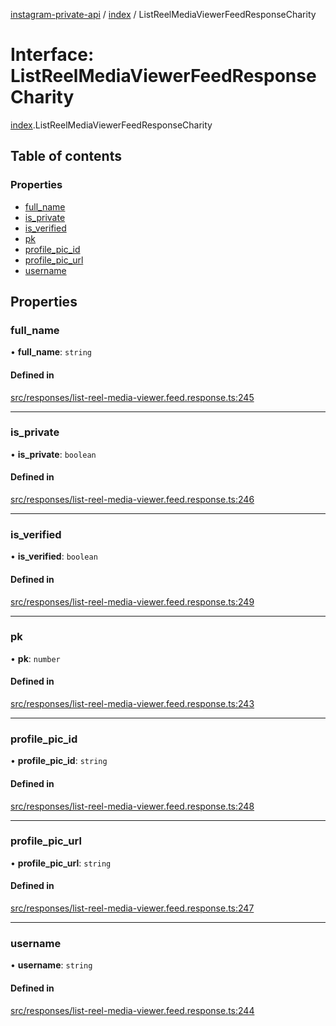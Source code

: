 [instagram-private-api](../../README.md) / [index](../../modules/index.md) / ListReelMediaViewerFeedResponseCharity

# Interface: ListReelMediaViewerFeedResponseCharity

[index](../../modules/index.md).ListReelMediaViewerFeedResponseCharity

## Table of contents

### Properties

- [full\_name](ListReelMediaViewerFeedResponseCharity.md#full_name)
- [is\_private](ListReelMediaViewerFeedResponseCharity.md#is_private)
- [is\_verified](ListReelMediaViewerFeedResponseCharity.md#is_verified)
- [pk](ListReelMediaViewerFeedResponseCharity.md#pk)
- [profile\_pic\_id](ListReelMediaViewerFeedResponseCharity.md#profile_pic_id)
- [profile\_pic\_url](ListReelMediaViewerFeedResponseCharity.md#profile_pic_url)
- [username](ListReelMediaViewerFeedResponseCharity.md#username)

## Properties

### full\_name

• **full\_name**: `string`

#### Defined in

[src/responses/list-reel-media-viewer.feed.response.ts:245](https://github.com/Nerixyz/instagram-private-api/blob/0e0721c/src/responses/list-reel-media-viewer.feed.response.ts#L245)

___

### is\_private

• **is\_private**: `boolean`

#### Defined in

[src/responses/list-reel-media-viewer.feed.response.ts:246](https://github.com/Nerixyz/instagram-private-api/blob/0e0721c/src/responses/list-reel-media-viewer.feed.response.ts#L246)

___

### is\_verified

• **is\_verified**: `boolean`

#### Defined in

[src/responses/list-reel-media-viewer.feed.response.ts:249](https://github.com/Nerixyz/instagram-private-api/blob/0e0721c/src/responses/list-reel-media-viewer.feed.response.ts#L249)

___

### pk

• **pk**: `number`

#### Defined in

[src/responses/list-reel-media-viewer.feed.response.ts:243](https://github.com/Nerixyz/instagram-private-api/blob/0e0721c/src/responses/list-reel-media-viewer.feed.response.ts#L243)

___

### profile\_pic\_id

• **profile\_pic\_id**: `string`

#### Defined in

[src/responses/list-reel-media-viewer.feed.response.ts:248](https://github.com/Nerixyz/instagram-private-api/blob/0e0721c/src/responses/list-reel-media-viewer.feed.response.ts#L248)

___

### profile\_pic\_url

• **profile\_pic\_url**: `string`

#### Defined in

[src/responses/list-reel-media-viewer.feed.response.ts:247](https://github.com/Nerixyz/instagram-private-api/blob/0e0721c/src/responses/list-reel-media-viewer.feed.response.ts#L247)

___

### username

• **username**: `string`

#### Defined in

[src/responses/list-reel-media-viewer.feed.response.ts:244](https://github.com/Nerixyz/instagram-private-api/blob/0e0721c/src/responses/list-reel-media-viewer.feed.response.ts#L244)

